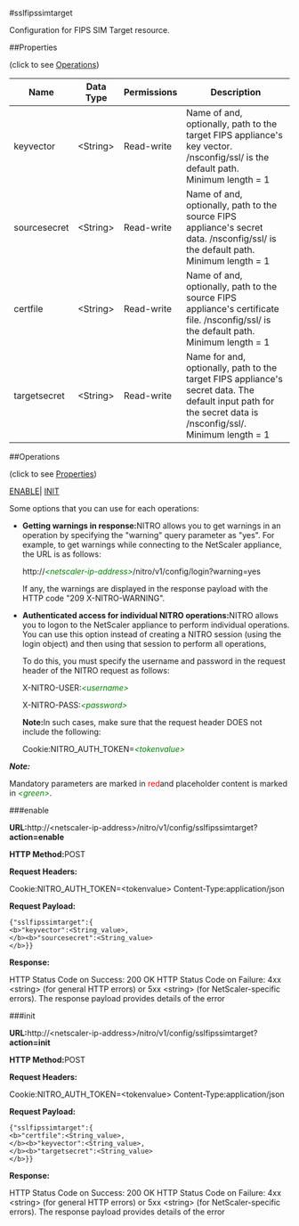 #sslfipssimtarget

Configuration for FIPS SIM Target resource.


##Properties 
<span>(click to see [Operations](#opera))</span>


<table><thead><tr><th>Name</th><th>Data Type</th><th>Permissions</th><th>Description</th></tr></thead><tbody><tr><td>keyvector</td><td>&lt;String></td><td>Read-write</td><td>Name of and, optionally, path to the target FIPS appliance's key vector. /nsconfig/ssl/ is the default path.<br>Minimum length = 1</td></tr><tr><td>sourcesecret</td><td>&lt;String></td><td>Read-write</td><td>Name of and, optionally, path to the source FIPS appliance's secret data. /nsconfig/ssl/ is the default path.<br>Minimum length = 1</td></tr><tr><td>certfile</td><td>&lt;String></td><td>Read-write</td><td>Name of and, optionally, path to the source FIPS appliance's certificate file. /nsconfig/ssl/ is the default path.<br>Minimum length = 1</td></tr><tr><td>targetsecret</td><td>&lt;String></td><td>Read-write</td><td>Name for and, optionally, path to the target FIPS appliance's secret data. The default input path for the secret data is /nsconfig/ssl/.<br>Minimum length = 1</td></tr></tbody></table>
##Operations 
<span>(click to see [Properties](#prope))</span>


[ENABLE](#e)| [INIT]()


Some options that you can use for each operations:
<ul><li><p><b>Getting warnings in response:</b>NITRO allows you to get warnings in an operation by specifying the "warning" query parameter as "yes". For example, to get warnings while connecting to the NetScaler appliance, the URL is as follows:</p><p>http://<span style="color:green;font-style:italic;">&lt;netscaler-ip-address&gt;</span>/nitro/v1/config/login?warning=yes</p><p>If any, the warnings are displayed in the response payload with the HTTP code "209 X-NITRO-WARNING".</p></li><li><p><b>Authenticated access for individual NITRO operations:</b>NITRO allows you to logon to the NetScaler appliance to perform individual operations. You can use this option instead of creating a NITRO session (using the login object) and then using that session to perform all operations,</p><p>To do this, you must specify the username and password in the request header of the NITRO request as follows:</p><p>X-NITRO-USER:<span style="color:green;font-style:italic;">&lt;username&gt;</span></p><p>X-NITRO-PASS:<span style="color:green;font-style:italic;">&lt;password&gt;</span></p><p><b>Note:</b>In such cases, make sure that the request header DOES not include the following:</p><p>Cookie:NITRO_AUTH_TOKEN=<span style="color:green;font-style:italic;">&lt;tokenvalue&gt;</span></p></li></ul>



***Note:*** 
Mandatory parameters are marked in <span style="color:#FF0000;">red</span>and placeholder content is marked in <span style="color:green;font-style:italic">&lt;green&gt;</span>.

###enable



<b>URL:</b>http://&lt;netscaler-ip-address&gt;/nitro/v1/config/sslfipssimtarget?<b>action=enable</b>
<b>HTTP Method:</b>POST
<b>Request Headers:</b>

Cookie:NITRO_AUTH_TOKEN=&lt;tokenvalue&gt;Content-Type:application/json

<b>Request Payload: </b>```{"sslfipssimtarget":{<b>"keyvector":<String_value>,</b><b>"sourcesecret":<String_value></b>}}```
<b>Response:</b>
HTTP Status Code on Success: 200 OKHTTP Status Code on Failure: 4xx &lt;string&gt; (for general HTTP errors) or 5xx &lt;string&gt; (for NetScaler-specific errors). The response payload provides details of the error


###init



<b>URL:</b>http://&lt;netscaler-ip-address&gt;/nitro/v1/config/sslfipssimtarget?<b>action=init</b>
<b>HTTP Method:</b>POST
<b>Request Headers:</b>

Cookie:NITRO_AUTH_TOKEN=&lt;tokenvalue&gt;Content-Type:application/json

<b>Request Payload: </b>```{"sslfipssimtarget":{<b>"certfile":<String_value>,</b><b>"keyvector":<String_value>,</b><b>"targetsecret":<String_value></b>}}```
<b>Response:</b>
HTTP Status Code on Success: 200 OKHTTP Status Code on Failure: 4xx &lt;string&gt; (for general HTTP errors) or 5xx &lt;string&gt; (for NetScaler-specific errors). The response payload provides details of the error


